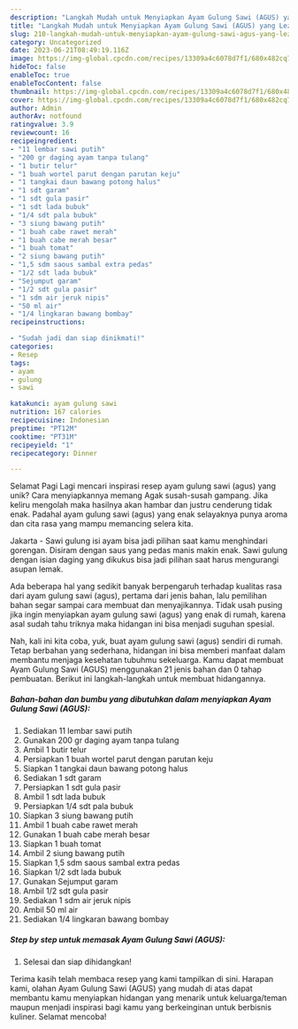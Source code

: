 ```yaml
---
description: "Langkah Mudah untuk Menyiapkan Ayam Gulung Sawi (AGUS) yang Lezat Sekali, Mengugah Selera"
title: "Langkah Mudah untuk Menyiapkan Ayam Gulung Sawi (AGUS) yang Lezat Sekali, Mengugah Selera"
slug: 210-langkah-mudah-untuk-menyiapkan-ayam-gulung-sawi-agus-yang-lezat-sekali-mengugah-selera
category: Uncategorized
date: 2023-06-21T08:49:19.116Z
image: https://img-global.cpcdn.com/recipes/13309a4c6078d7f1/680x482cq70/ayam-gulung-sawi-agus-foto-resep-utama.jpg
hideToc: false
enableToc: true
enableTocContent: false
thumbnail: https://img-global.cpcdn.com/recipes/13309a4c6078d7f1/680x482cq70/ayam-gulung-sawi-agus-foto-resep-utama.jpg
cover: https://img-global.cpcdn.com/recipes/13309a4c6078d7f1/680x482cq70/ayam-gulung-sawi-agus-foto-resep-utama.jpg
author: Admin
authorAv: notfound
ratingvalue: 3.9
reviewcount: 16
recipeingredient:
- "11 lembar sawi putih"
- "200 gr daging ayam tanpa tulang"
- "1 butir telur"
- "1 buah wortel parut dengan parutan keju"
- "1 tangkai daun bawang potong halus"
- "1 sdt garam"
- "1 sdt gula pasir"
- "1 sdt lada bubuk"
- "1/4 sdt pala bubuk"
- "3 siung bawang putih"
- "1 buah cabe rawet merah"
- "1 buah cabe merah besar"
- "1 buah tomat"
- "2 siung bawang putih"
- "1,5 sdm saous sambal extra pedas"
- "1/2 sdt lada bubuk"
- "Sejumput garam"
- "1/2 sdt gula pasir"
- "1 sdm air jeruk nipis"
- "50 ml air"
- "1/4 lingkaran bawang bombay"
recipeinstructions:

- "Sudah jadi dan siap dinikmati!"
categories:
- Resep
tags:
- ayam
- gulung
- sawi

katakunci: ayam gulung sawi 
nutrition: 167 calories
recipecuisine: Indonesian
preptime: "PT12M"
cooktime: "PT31M"
recipeyield: "1"
recipecategory: Dinner

---
```



Selamat Pagi Lagi mencari inspirasi resep ayam gulung sawi (agus) yang unik? Cara menyiapkannya memang Agak susah-susah gampang. Jika keliru mengolah maka hasilnya akan hambar dan justru cenderung tidak enak. Padahal ayam gulung sawi (agus) yang enak selayaknya punya aroma dan cita rasa yang mampu memancing selera kita.


Jakarta - Sawi gulung isi ayam bisa jadi pilihan saat kamu menghindari gorengan. Disiram dengan saus yang pedas manis makin enak. Sawi gulung dengan isian daging yang dikukus bisa jadi pilihan saat harus mengurangi asupan lemak.

Ada beberapa hal yang sedikit banyak berpengaruh terhadap kualitas rasa dari ayam gulung sawi (agus), pertama dari jenis bahan, lalu pemilihan bahan segar sampai cara membuat dan menyajikannya. Tidak usah pusing jika ingin menyiapkan ayam gulung sawi (agus) yang enak di rumah, karena asal sudah tahu triknya maka hidangan ini bisa menjadi suguhan spesial.


Nah, kali ini kita coba, yuk, buat ayam gulung sawi (agus) sendiri di rumah. Tetap berbahan yang sederhana, hidangan ini bisa memberi manfaat dalam membantu menjaga kesehatan tubuhmu sekeluarga. Kamu dapat membuat Ayam Gulung Sawi (AGUS) menggunakan 21 jenis bahan dan 0 tahap pembuatan. Berikut ini langkah-langkah untuk membuat hidangannya.

<!--inarticleads1-->

##### Bahan-bahan dan bumbu yang dibutuhkan dalam menyiapkan Ayam Gulung Sawi (AGUS):

1. Sediakan 11 lembar sawi putih
1. Gunakan 200 gr daging ayam tanpa tulang
1. Ambil 1 butir telur
1. Persiapkan 1 buah wortel parut dengan parutan keju
1. Siapkan 1 tangkai daun bawang potong halus
1. Sediakan 1 sdt garam
1. Persiapkan 1 sdt gula pasir
1. Ambil 1 sdt lada bubuk
1. Persiapkan 1/4 sdt pala bubuk
1. Siapkan 3 siung bawang putih
1. Ambil 1 buah cabe rawet merah
1. Gunakan 1 buah cabe merah besar
1. Siapkan 1 buah tomat
1. Ambil 2 siung bawang putih
1. Siapkan 1,5 sdm saous sambal extra pedas
1. Siapkan 1/2 sdt lada bubuk
1. Gunakan Sejumput garam
1. Ambil 1/2 sdt gula pasir
1. Sediakan 1 sdm air jeruk nipis
1. Ambil 50 ml air
1. Sediakan 1/4 lingkaran bawang bombay




<!--inarticleads2-->

##### Step by step untuk memasak Ayam Gulung Sawi (AGUS):


1. Selesai dan siap dihidangkan!



Terima kasih telah membaca resep yang kami tampilkan di sini. Harapan kami, olahan Ayam Gulung Sawi (AGUS) yang mudah di atas dapat membantu kamu menyiapkan hidangan yang menarik untuk keluarga/teman maupun menjadi inspirasi bagi kamu yang berkeinginan untuk berbisnis kuliner. Selamat mencoba!
